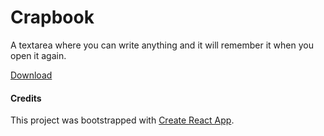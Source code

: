 # Crapbook

A textarea where you can write anything and it will remember it when you open it again. 

[Download](https://github.com/peterzimon/crapbook/raw/master/dist/)

#### Credits

This project was bootstrapped with [Create React App](https://github.com/facebook/create-react-app).
